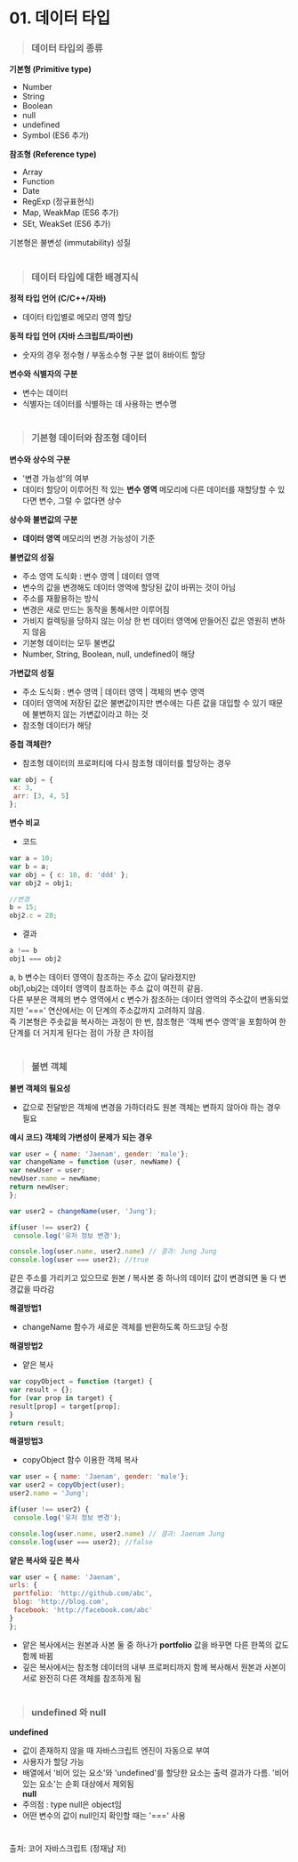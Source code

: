 # 01. 데이터 타입
  
> ### 데이터 타입의 종류
**기본형 (Primitive type)**  
- Number
- String
- Boolean
- null
- undefined
- Symbol (ES6 추가)

**참조형 (Reference type)**
- Array
- Function
- Date
- RegExp (정규표현식)
- Map, WeakMap (ES6 추가)
- SEt, WeakSet (ES6 추가)  

기본형은 불변성 (immutability) 성질  
  
  
#
> ### 데이터 타입에 대한 배경지식  
**정적 타입 언어 (C/C++/자바)**  
- 데이터 타입별로 메모리 영역 할당  

**동적 타입 언어 (자바 스크립트/파이썬)**  
- 숫자의 경우 정수형 / 부동소수형 구분 없이 8바이트 할당  

**변수와 식별자의 구분**
- 변수는 데이터  
- 식별자는 데이터를 식별하는 데 사용하는 변수명  

  
#
> ### 기본형 데이터와 참조형 데이터  
**변수와 상수의 구분**  
- '변경 가능성'의 여부  
- 데이터 할당이 이루어진 적 있는 **변수 영역** 메모리에 다른 데이터를 재할당할 수 있다면 변수, 그럴 수 없다면 상수  

**상수와 불변값의 구분**  
- **데이터 영역** 메모리의 변경 가능성이 기준

**불변값의 성질**  
- 주소 영역 도식화 : 변수 영역 | 데이터 영역 
-  변수의 값을 변경해도 데이터 영역에 할당된 값이 바뀌는 것이 아님  
- 주소를 재활용하는 방식
- 변경은 새로 만드는 동작을 통해서만 이루어짐
- 가비지 컬렉팅을 당하지 않는 이상 한 번 데이터 영역에 만들어진 값은 영원히 변하지 않음
- 기본형 데이터는 모두 불변값
- Number, String, Boolean, null, undefined이 해당  


**가변값의 성질**  
- 주소 도식화 : 변수 영역 | 데이터 영역 | 객체의 변수 영역  
- 데이터 영역에 저장된 값은 불변값이지만 변수에는 다른 값을 대입할 수 있기 때문에 불변하지 않는 가변값이라고 하는 것
- 참조형 데이터가 해당  

**중첩 객체란?** 
- 참조형 데이터의 프로퍼티에 다시 참조형 데이터를 할당하는 경우 

 ```javascript
var obj = {  
  x: 3,  
  arr: [3, 4, 5]  
};
```  
**변수 비교**  
- 코드  
 ```javascript
var a = 10; 
var b = a;
var obj = { c: 10, d: 'ddd' };
var obj2 = obj1; 

//변경
b = 15; 
obj2.c = 20; 
```  
- 결과
 ```javascript
a !== b
obj1 === obj2
```  
 a, b 변수는 데이터 영역이 참조하는 주소 값이 달라졌지만  
obj1,obj2는 데이터 영역이 참조하는 주소 값이 여전히 같음.  
다른 부분은 객체의 변수 영역에서 c 변수가 참조하는 데이터 영역의 주소값이 변동되었지만 '===' 연산에서는 이 단계의 주소값까지 고려하지 않음.  
즉 기본형은 주솟값을 복사하는 과정이 한 번, 참조형은 '객체 변수 영역'을 포함하여 한 단계를 더 거치게 된다는 점이 가장 큰 차이점  

  
#
> ### 불변 객체  
**불변 객체의 필요성**  
- 값으로 전달받은 객체에 변경을 가하더라도 원본 객체는 변하지 않아야 하는 경우 필요 
 
**예시 코드) 객체의 가변성이 문제가 되는 경우**
 ```javascript
var user = { name: 'Jaenam', gender: 'male'};
var changeName = function (user, newName) { 
var newUser = user;
newUser.name = newName;
return newUser;
};

var user2 = changeName(user, 'Jung'); 

if(user !== user2) {
  console.log('유저 정보 변경');

console.log(user.name, user2.name) // 결과: Jung Jung
console.log(user === user2); //true
```  
같은 주소를 가리키고 있으므로 원본 / 복사본 중 하나의 데이터 값이 변경되면 둘 다 변경값을 따라감  

**해결방법1**  
- changeName 함수가 새로운 객체를 반환하도록 하드코딩 수정  

**해결방법2**  
- 얕은 복사 
 ```javascript
var copyObject = function (target) {
var result = {}; 
for (var prop in target) {
result[prop] = target[prop];
}
return result; 
```  

**해결방법3**  
- copyObject 함수 이용한 객체 복사  
 ```javascript
var user = { name: 'Jaenam', gender: 'male'};
var user2 = copyObject(user); 
user2.name = 'Jung'; 

if(user !== user2) {
  console.log('유저 정보 변경');

console.log(user.name, user2.name) // 결과: Jaenam Jung
console.log(user === user2); //false
```  

**얕은 복사와 깊은 복사**  
 ```javascript
var user = { name: 'Jaenam', 
urls: {
  portfolio: 'http://github.com/abc', 
  blog: 'http://blog.com',
  facebook: 'http://facebook.com/abc'
}
};
```  
- 얕은 복사에서는 원본과 사본 둘 중 하나가 **portfolio** 값을 바꾸면 다른 한쪽의 값도 함께 바뀜  
- 깊은 복사에서는 참조형 데이터의 내부 프로퍼티까지 함께 복사해서 원본과 사본이 서로 완전히 다른 객체를 참조하게 됨  


  
#
> ### undefined 와 null 
**undefined**  
- 값이 존재하지 않을 때 자바스크립트 엔진이 자동으로 부여  
- 사용자가 할당 가능  
- 배열에서 '비어 있는 요소'와 'undefined'를 할당한 요소는 출력 결과가 다름. '비어있는 요소'는 순회 대상에서 제외됨  
**null**  
- 주의점 : type null은 object임  
- 어떤 변수의 값이 null인지 확인할 때는 '===' 사용
  
#
출처: 코어 자바스크립트 (정재남 저)
